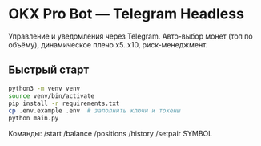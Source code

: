 # OKX Pro Bot — Telegram Headless
Управление и уведомления через Telegram. Авто-выбор монет (топ по объёму), динамическое плечо x5..x10, риск-менеджмент.

## Быстрый старт
```bash
python3 -m venv venv
source venv/bin/activate
pip install -r requirements.txt
cp .env.example .env  # заполнить ключи и токены
python main.py
```
Команды: /start /balance /positions /history /setpair SYMBOL
